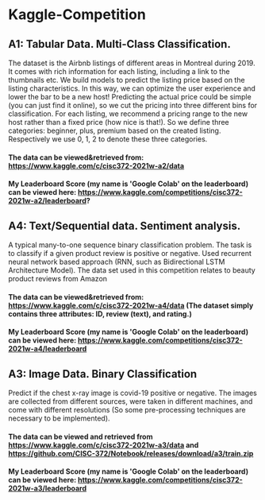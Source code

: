 # Kaggle-Competition

## A1: Tabular Data. Multi-Class Classification. 
The dataset is the Airbnb listings of different areas in Montreal during 2019. It comes with rich information for each listing, including a link to the thumbnails etc. We build models to predict the listing price based on the listing characteristics. In this way, we can optimize the user experience and lower the bar to be a new host! Predicting the actual price could be simple (you can just find it online), so we cut the pricing into three different bins for classification. For each listing, we recommend a pricing range to the new host rather than a fixed price (how nice is that!). So we define three categories: beginner, plus, premium based on the created listing. Respectively we use 0, 1, 2 to denote these three categories. 

#### The data can be viewed&retrieved from: https://www.kaggle.com/c/cisc372-2021w-a2/data
#### My Leaderboard Score (my name is 'Google Colab' on the leaderboard) can be viewed here: https://www.kaggle.com/competitions/cisc372-2021w-a2/leaderboard? 

## A4: Text/Sequential data. Sentiment analysis. 
A typical many-to-one sequence binary classification problem. The task is to classify if a given product review is positive or negative. Used recurrent neural network based approach (RNN, such as Bidirectional LSTM Architecture Model). The data set used in this competition relates to beauty product reviews from Amazon

#### The data can be viewed&retrieved from: https://www.kaggle.com/c/cisc372-2021w-a4/data (The dataset simply contains three attributes: ID, review (text), and rating.) 
#### My Leaderboard Score (my name is 'Google Colab' on the leaderboard) can be viewed here: https://www.kaggle.com/competitions/cisc372-2021w-a4/leaderboard

## A3: Image Data. Binary Classification
Predict if the chest x-ray image is covid-19 positive or negative. The images are collected from different sources, were taken in different machines, and come with different resolutions (So some pre-processing techniques are necessary to be implemented). 

#### The data can be viewed and retrieved from https://www.kaggle.com/c/cisc372-2021w-a3/data and https://github.com/CISC-372/Notebook/releases/download/a3/train.zip  
####  My Leaderboard Score (my name is 'Google Colab' on the leaderboard) can be viewed here: https://www.kaggle.com/competitions/cisc372-2021w-a3/leaderboard

